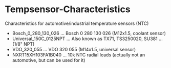 # Tempsensor-Characteristics

Characteristics for automotive/industrial temperature sensors (NTC)

* Bosch_0_280_130_026 ... Bosch 0 280 130 026 (M12x1.5, coolant sensor)
* Universal_150C_0125NPT ... Also known as TX71, TS3250020, SU381 ... (1/8" NPT)
* VDO_320_055 ... VDO 320 055 (M14x1.5, universal sensor)
* NXRT15XH103FA1B040 ... 10k NTC radial leads (actually not an automotive, but can be used for it)
